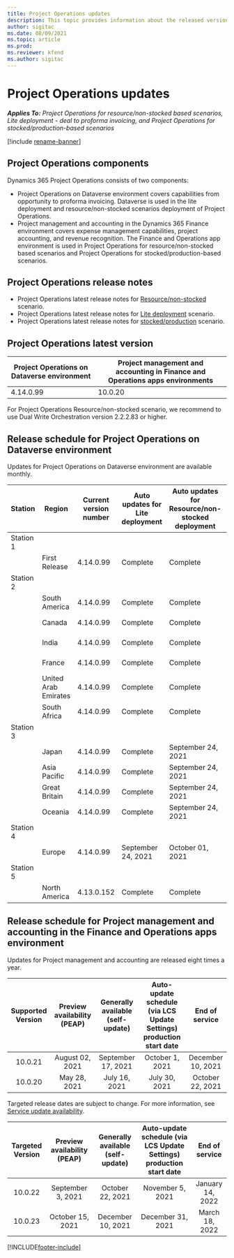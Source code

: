 ```yaml
---
title: Project Operations updates
description: This topic provides information about the released versions of Dynamics 365 Project Operations.
author: sigitac
ms.date: 08/09/2021
ms.topic: article
ms.prod:
ms.reviewer: kfend 
ms.author: sigitac
---
```


# Project Operations updates

_**Applies To:** Project Operations for resource/non-stocked based scenarios, Lite deployment - deal to proforma invoicing, and Project Operations for stocked/production-based scenarios_

[!include [rename-banner](~/includes/cc-data-platform-banner.md)]

## Project Operations components

Dynamics 365 Project Operations consists of two components:

- Project Operations on Dataverse environment covers capabilities from opportunity to proforma invoicing. Dataverse is used in the lite deployment and resource/non-stocked scenarios deployment of Project Operations.
- Project management and accounting in the Dynamics 365 Finance environment covers expense management capabilities, project accounting, and revenue recognition. The Finance and Operations app environment is used in Project Operations for resource/non-stocked based scenarios and Project Operations for stocked/production-based scenarios.

## Project Operations release notes
- Project Operations latest release notes for [Resource/non-stocked](whats-new-sept-2021-resource-based.md) scenario.
- Project Operations latest release notes for [Lite deployment](../pro/whats-new/whats-new-sept-2021-lite.md) scenario.
- Project Operations latest release notes for [stocked/production](../prod-pma/whats-new/whats-new-jul-2021-stocked.md) scenario.

## Project Operations latest version

| Project Operations on Dataverse environment | Project management and accounting in Finance and Operations apps environments | 
| --- | --- |
| 4.14.0.99 | 10.0.20 |

For Project Operations Resource/non-stocked scenario, we recommend to use Dual Write Orchestration version 2.2.2.83 or higher.

## Release schedule for Project Operations on Dataverse environment

Updates for Project Operations on Dataverse environment are available monthly. 

| Station | Region | Current version number | Auto updates for Lite deployment | Auto updates for Resource/non-stocked deployment | Next version number | Next version generally available |
|-----------|-----------------------|-----------------|--------------------|---------------------|---------------------|---------------------|
| Station 1 |   &nbsp;              |    &nbsp;       | &nbsp;             |      &nbsp;         |      &nbsp;         |      &nbsp;         |
|   &nbsp;  | First Release         |  4.14.0.99      | Complete           | Complete            | TBD                 | October 01, 2021    |
| Station 2 |   &nbsp;              |    &nbsp;       | &nbsp;             |      &nbsp;         |      &nbsp;         |      &nbsp;         |
|   &nbsp;  | South America         |  4.14.0.99      | Complete           | Complete            | TBD                 | October 01, 2021    |
|    &nbsp; | Canada                |  4.14.0.99      | Complete           | Complete            | TBD                 | October 01, 2021    |
|   &nbsp;  | India                 |  4.14.0.99      | Complete           | Complete            | TBD                 | October 01, 2021    |
|   &nbsp;  | France                |  4.14.0.99      | Complete           | Complete            | TBD                 | October 01, 2021    |
|   &nbsp;  | United Arab Emirates  |  4.14.0.99      | Complete           | Complete            | TBD                 | October 01, 2021    |
|   &nbsp;  | South Africa          |  4.14.0.99      | Complete           | Complete            | TBD                 | October 01, 2021    |
| Station 3 |      &nbsp;           |     &nbsp;      |     &nbsp;         |      &nbsp;         |      &nbsp;         |      &nbsp;         |
|   &nbsp;  | Japan                 |  4.14.0.99      | Complete           | September 24, 2021  | TBD                 | October 08, 2021    |
|   &nbsp;  | Asia Pacific          |  4.14.0.99      | Complete           | September 24, 2021  | TBD                 | October 08, 2021    |
|   &nbsp;  | Great Britain         |  4.14.0.99      | Complete           | September 24, 2021  | TBD                 | October 08, 2021    |
|   &nbsp;  | Oceania               |  4.14.0.99      | Complete           | September 24, 2021  | TBD                 | October 08, 2021    |
| Station 4 |     &nbsp;            |     &nbsp;      |     &nbsp;         |      &nbsp;         |      &nbsp;         |      &nbsp;         |
|   &nbsp;  | Europe                |  4.14.0.99      | September 24, 2021 | October 01, 2021    | TBD                 | October 15, 2021    |
| Station 5 |     &nbsp;            |     &nbsp;      |     &nbsp;         |      &nbsp;         |      &nbsp;         |      &nbsp;         |
|   &nbsp;  | North America         |  4.13.0.152     | Complete           | Complete            | 4.14.0.99           | September 24, 2021  |


## Release schedule for Project management and accounting in the Finance and Operations apps environment

Updates for Project management and accounting are released eight times a year.

|Supported Version| Preview availability (PEAP) | Generally available (self-update) | Auto-update schedule (via LCS Update Settings) production start date |   End of service   |
|:---------------:|:---------------------------:|:---------------------------------:|:--------------------------------------------------------------------:|:------------------:|
|    10.0.21      |         August 02, 2021     |           September 17, 2021      |                             October 1, 2021                          |  December 10, 2021 |
|    10.0.20      |         May 28, 2021        |           July 16, 2021           |                             July 30, 2021                            |  October 22, 2021  |

Targeted release dates are subject to change. For more information, see [Service update availability](/dynamics365/fin-ops-core/fin-ops/get-started/public-preview-releases?toc=%2fdynamics365%2ffinance%2ftoc.json).

|Targeted Version | Preview availability (PEAP) | Generally available (self-update) | Auto-update schedule (via LCS Update Settings) production start date |   End of service   |
|:---------------:|:---------------------------:|:---------------------------------:|:--------------------------------------------------------------------:|:------------------:|
|     10.0.22     |      September 3, 2021      |          October 22, 2021         |                           November 5, 2021                           |  January 14, 2022  |
|     10.0.23     |      October 15, 2021       |        December 10, 2021          |                          December 31, 2021                           | March 18, 2022     |

[!INCLUDE[footer-include](../includes/footer-banner.md)]
